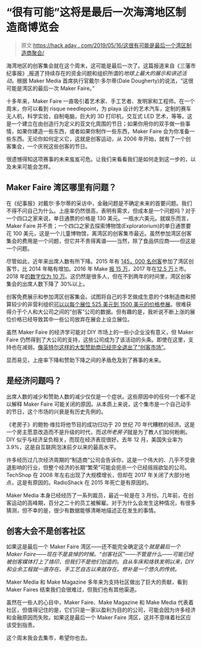 # “很有可能”这将是最后一次海湾地区制造商博览会

> 原文:[https://hack aday . com/2019/05/16/这很有可能是最后一个湾区制造商聚会/](https://hackaday.com/2019/05/16/it-is-quite-possible-this-could-be-the-last-bay-area-maker-faire/)

海湾地区的创客集会就在这个周末，这可能是最后一次了。这篇报道来自《三藩市纪事报》,报道了持续存在的资金问题和组织所谓的*地球上最大的展示和讲述活动*。根据 Maker Media 首席执行官戴尔·多尔蒂(Dale Dougherty)的说法，“这很可能是湾区的最后一次 Maker Faire。”

十多年来，Maker Faire 一直吸引着艺术家、手工艺者、发明家和工程师。在一个周末，你可以看到 risque needlepoint，为 playa 设计的艺术汽车，定制的赛车无人机，科学实验，自制电脑，巨大的 3D 打印机，交互式 LED 艺术，等等。这是一个建立在由创造行为定义的亚文化周围的节日；如果你用你的双手做一些事情，如果你建造一些东西，或者如果你制作一些东西，Maker Faire 会为你准备一些东西。无论你如何定义它，这就是创客运动，从 2006 年开始，就有了一个创客集会，一个庆祝这些创客的节日。

很遗憾得知这项赛事的未来岌岌可危。让我们来看看我们是如何走到这一步的，以及未来可能会怎样。

## Maker Faire 湾区哪里有问题？

在《纪事报》对戴尔·多尔蒂的采访中，金融问题是不确定未来的首要问题。我们不得不问自己为什么。上座率仍然很高，表明有需求，但成本是一个问题吗？对于一个四口之家来说，单日通票的价格是 130 美元。一瓶水六美元。就娱乐而言，Maker Faire 并不贵；一个四口之家去探索博物馆(Exploratorium)的单日通票要花 100 美元，这是一个儿童博物馆，离湾区的创客集市最近。虽然参加湾区创客集会的费用是一个问题，但它并不贵得离谱——当然，除了食品供应商——但这是一个问题。

尽管如此，近年来出席人数有所下降。2015 年有 [145，000 名创客](https://finance.yahoo.com/news/maker-faire-bay-area-2015-202456803.html)参加了湾区创客节，比 2014 年略有增加。2016 年 Make [报 15 万](https://finance.yahoo.com/news/maker-faire-bay-area-2016-191521177.html)，2017 年在[12.5 万](https://help.makermedia.com/hc/en-us/articles/204141969-How-many-people-attend-Maker-Faires-around-the-world-)上市。2018 年[的数字仅为 10 万](https://help.makermedia.com/hc/en-us/articles/204796775-When-did-Maker-Faire-start-)。这仍然是很多人，但在不到两年的时间里，湾区创客集会的出席人数下降了 30%以上。

创客免费展示和参加湾区创客集会。试图将自己的手艺做成生意的个体制造商和预算较少的非营利组织[可以以每个展位 525 美元到 1500 美元的价格参展](https://makerfaire.com/bay-area/exhibitfees/)。很难获得介于个人和大公司之间的“创客”公司的数据。但有趣的是，我听说不断上涨的展位价格已经导致其中一些公司放弃在展会上设立展位。

虽然 Maker Faire 的经济学可能对 DIY 市场上的一些小企业没有意义，但 Maker Faire 仍然得到了大公司的支持，这些公司成为了该活动的头条。即使在这里，支持也在减弱。[像英特尔这样的大型赞助商已经完全退出了“创客市场”](https://hackaday.com/2017/07/25/the-end-of-arduino-101-intel-leaves-maker-market/)。

显而易见，上座率下降和赞助下降之间的矛盾危及到了赛事的未来。

## 是经济问题吗？

出席人数的减少和赞助人数的减少仅仅是一个症状。这些原因中的任何一个都不足以解释 Maker Faire 可能关闭的原因。从本质上来说，这个集市是一个自己动手的节日，这个市场的兴衰是有历史先例的。

《老房子》的鲍勃·维拉将他节目的成功归功于 20 世纪 70 年代糟糕的经济。这是一个房主愿意改造而不是升级的时代，而*这所老房子*就是为了教人们如何粉刷。DIY 似乎与经济呈负相关，而现在经济表现很好。去年 12 月，美国失业率为 3.9%，这是自互联网泡沫前夕以来的最高水平。

许多经历过几次经济周期的“制造商”公司会告诉你，这是一个伟大的、几乎不受衰退影响的行业，但整个经济的长期“繁荣”可能会扼杀一个已经摇摇欲坠的公司。TechShop 在 2008 年左右出现了大规模增长，但却在 2017 年关闭了大部分地点，这是有原因的。RadioShack 在 2015 年死亡是有原因的。

Maker Media 本身已经经历了一系列裁员，最近一轮是在 3 月份。几年前，在创客运动的高峰期，百分之二十的员工被解雇。对于为什么会发生这种情况，有很多猜测，但不幸的是，很少有数据能够清晰地描述正在发生的事情。

## 创客大会不是创客社区

如果这是最后一个 Maker Faire 湾区——还不能完全确定这个*就是最后一个 Maker Faire——现在不是哀悼的时候。“创客社区”——不管是什么——可能已经被创客媒体打上了烙印，但我们不是他们创造的。自从车床和烙铁发明以来，DIY 和业余工程就一直存在。手工艺自古以来就存在。修补是一个悠久的传统。*

Maker Media 和 Make Magazine 多年来为支持社区做出了巨大的贡献，看到 Maker Faires 结束我们会很难过，但我们也有其他渠道。

虽然在一些人的心目中，Maker Faire、Make Magazine 和 Make Media 代表着社区，但值得记住的是，它们只是一家以盈利为目的的公司，可能会因为许多经济和金融原因而失败。如果这是最后一个 Maker Faire 湾区，这并不意味着社区应该受到指责。

这个周末我会去集市，希望你也去。